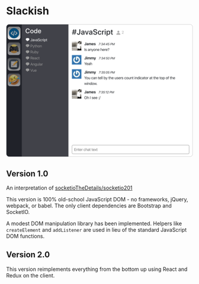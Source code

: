 # Slackish


![slackish screenshot](https://raw.githubusercontent.com/jabney/slackish/master/meta/images/slackish.png "Slackish")

## Version 1.0

An interpretation of [socketioTheDetails/socketio201](https://github.com/robertbunch/socketioTheDetails/tree/master/socketio201)

This version is 100% old-school JavaScript DOM - no frameworks, jQuery, webpack, or babel. The only client dependencies are Bootstrap and SocketIO.

A modest DOM manipulation library has been implemented. Helpers like `createElement` and `addListener` are used in lieu of the standard JavaScript DOM functions.

## Version 2.0

This version reimplements everything from the bottom up using React and Redux on the client.
